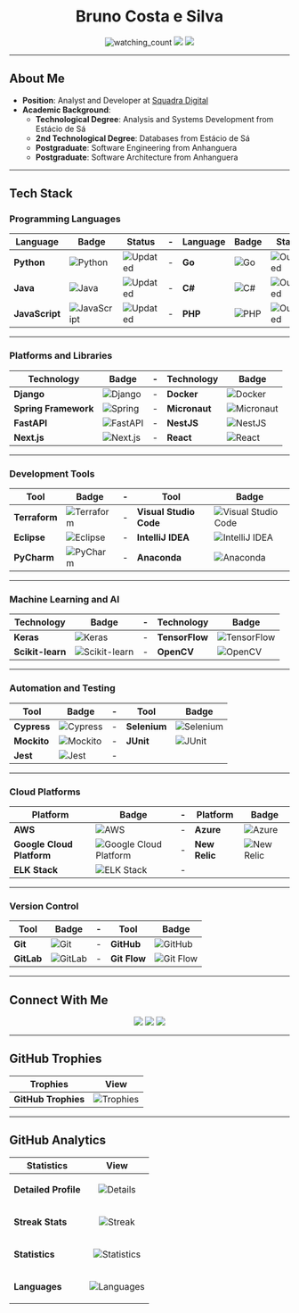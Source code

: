 <h1 align="center">Bruno Costa e Silva</h1>

<p align="center"> 
  <img src="https://komarev.com/ghpvc/?username=Brunocs1991&color=brightgreen" alt="watching_count" />
  <img src="https://img.shields.io/badge/Age-33-blue" />
  <img src="https://img.shields.io/badge/Focus-Java%20and%20Python-success">
</p>

---

## About Me

- **Position**: Analyst and Developer at [Squadra Digital](https://www.squadra.com.br/)  
- **Academic Background**:  
  - **Technological Degree**: Analysis and Systems Development from Estácio de Sá  
  - **2nd Technological Degree**: Databases from Estácio de Sá  
  - **Postgraduate**: Software Engineering from Anhanguera  
  - **Postgraduate**: Software Architecture from Anhanguera  

---

## Tech Stack

### **Programming Languages**

| Language       | Badge                                                                 | Status              | - | Language       | Badge                                                                 | Status             |
|----------------|-----------------------------------------------------------------------|---------------------|---|----------------|-----------------------------------------------------------------------|--------------------|
| **Python**     | ![Python](https://img.shields.io/badge/-Python-05122A?style=flat&logo=python) | ![Updated](https://img.shields.io/badge/Updated-success) | - | **Go**         | ![Go](https://img.shields.io/badge/-Go-05122A?style=flat&logo=go&logoColor=00ADD8) | ![Outdated](https://img.shields.io/badge/Outdated-red) |
| **Java**       | ![Java](https://img.shields.io/badge/-Java-05122A?style=flat&logo=Java&logoColor=FFA518) | ![Updated](https://img.shields.io/badge/Updated-success) | - | **C#**         | ![C#](https://img.shields.io/badge/-C%23-05122A?style=flat&logo=csharp&logoColor=9B4F96) | ![Outdated](https://img.shields.io/badge/Outdated-red) |
| **JavaScript** | ![JavaScript](https://img.shields.io/badge/-JavaScript-05122A?style=flat&logo=javascript) | ![Updated](https://img.shields.io/badge/Updated-success) | - | **PHP**        | ![PHP](https://img.shields.io/badge/-PHP-05122A?style=flat&logo=php&logoColor=777BB4) | ![Outdated](https://img.shields.io/badge/Outdated-red) |

---

### **Platforms and Libraries**

| Technology             | Badge                                                                 | - | Technology            | Badge                                                              |
|------------------------|----------------------------------------------------------------------|---|-----------------------|--------------------------------------------------------------------|
| **Django**             | ![Django](https://img.shields.io/badge/-Django-05122A?style=flat&logo=django&logoColor=092E20) | - | **Docker**            | ![Docker](https://img.shields.io/badge/-Docker-05122A?style=flat&logo=docker&logoColor=2496ED) |
| **Spring Framework**   | ![Spring](https://img.shields.io/badge/-Spring-05122A?style=flat&logo=spring&logoColor=6DB33F) | - | **Micronaut**         | ![Micronaut](https://img.shields.io/badge/-Micronaut-05122A?style=flat&logo=micronaut&logoColor=5C2D91) |
| **FastAPI**            | ![FastAPI](https://img.shields.io/badge/-FastAPI-05122A?style=flat&logo=fastapi&logoColor=009688) | - | **NestJS**            | ![NestJS](https://img.shields.io/badge/-NestJS-05122A?style=flat&logo=nestjs&logoColor=E0234E) |
| **Next.js**            | ![Next.js](https://img.shields.io/badge/-Next.js-05122A?style=flat&logo=next.js) | - | **React**             | ![React](https://img.shields.io/badge/-React-05122A?style=flat&logo=react) |

---

### **Development Tools**

| Tool                    | Badge                                                                 | - | Tool                   | Badge                                                              |
|-------------------------|-----------------------------------------------------------------------|---|------------------------|--------------------------------------------------------------------|
| **Terraform**           | ![Terraform](https://img.shields.io/badge/-Terraform-05122A?style=flat&logo=terraform&logoColor=7B42BC) | - | **Visual Studio Code**  | ![Visual Studio Code](https://img.shields.io/badge/-Visual%20Studio%20Code-05122A?style=flat) |
| **Eclipse**             | ![Eclipse](https://img.shields.io/badge/-Eclipse-05122A?style=flat&logo=eclipse-ide&logoColor=2C2255) | - | **IntelliJ IDEA**       | ![IntelliJ IDEA](https://img.shields.io/badge/-IntelliJ%20IDEA-05122A?style=flat&logo=intellij-idea&logoColor=000000) |
| **PyCharm**             | ![PyCharm](https://img.shields.io/badge/PyCharm-05122A?style=flat&logo=pycharm&logoColor=green) | - | **Anaconda**            | ![Anaconda](https://img.shields.io/badge/Anaconda-05122A?style=flat&logo=anaconda&logoColor=green) |

---

### **Machine Learning and AI**

| Technology              | Badge                                                                 | - | Technology              | Badge                                                                 |
|-------------------------|----------------------------------------------------------------------|---|-------------------------|----------------------------------------------------------------------|
| **Keras**               | ![Keras](https://img.shields.io/badge/-Keras-05122A?style=flat&logo=keras&logoColor=D00000) | - | **TensorFlow**          | ![TensorFlow](https://img.shields.io/badge/-TensorFlow-05122A?style=flat&logo=tensorflow&logoColor=FF6F00) |
| **Scikit-learn**        | ![Scikit-learn](https://img.shields.io/badge/-Scikit--learn-05122A?style=flat&logo=scikit-learn&logoColor=F7931E) | - | **OpenCV**              | ![OpenCV](https://img.shields.io/badge/-OpenCV-05122A?style=flat&logo=opencv&logoColor=5C3D00) |

---

### **Automation and Testing**

| Tool                    | Badge                                                                 | - | Tool                   | Badge                                                              |
|-------------------------|-----------------------------------------------------------------------|---|------------------------|--------------------------------------------------------------------|
| **Cypress**             | ![Cypress](https://img.shields.io/badge/-Cypress-05122A?style=flat&logo=cypress&logoColor=17202A) | - | **Selenium**            | ![Selenium](https://img.shields.io/badge/-Selenium-05122A?style=flat&logo=selenium&logoColor=43B02A) |
| **Mockito**             | ![Mockito](https://img.shields.io/badge/-Mockito-05122A?style=flat&logo=mockito&logoColor=5C2D91) | - | **JUnit**               | ![JUnit](https://img.shields.io/badge/-JUnit-05122A?style=flat&logo=junit&logoColor=25A162) |
| **Jest**                | ![Jest](https://img.shields.io/badge/-Jest-05122A?style=flat&logo=jest&logoColor=C21325) | - |                        |                                                                    |
---

### **Cloud Platforms**

| Platform                | Badge                                                                 | - | Platform                | Badge                                                                 |
|-------------------------|----------------------------------------------------------------------|---|-------------------------|----------------------------------------------------------------------|
| **AWS**                 | ![AWS](https://img.shields.io/badge/-AWS-05122A?style=flat&logo=amazonaws&logoColor=FF9900) | - | **Azure**               | ![Azure](https://img.shields.io/badge/-Azure-05122A?style=flat&logo=microsoftazure&logoColor=0089D6) |
| **Google Cloud Platform**| ![Google Cloud Platform](https://img.shields.io/badge/-GCP-05122A?style=flat&logo=googlecloud&logoColor=4285F4) | - | **New Relic**           | ![New Relic](https://img.shields.io/badge/-New%20Relic-05122A?style=flat&logo=newrelic&logoColor=00A2F7) |
| **ELK Stack**           | ![ELK Stack](https://img.shields.io/badge/-ELK%20Stack-05122A?style=flat&logo=elasticsearch&logoColor=005571) | - |                         |                                                                      |
---

### **Version Control**

| Tool           | Badge                                                              | - | Tool           | Badge                                                              |
|----------------|--------------------------------------------------------------------|---|----------------|--------------------------------------------------------------------|
| **Git**        | ![Git](https://img.shields.io/badge/-Git-05122A?style=flat&logo=git) | - | **GitHub**     | ![GitHub](https://img.shields.io/badge/-GitHub-05122A?style=flat&logo=github) |
| **GitLab**     | ![GitLab](https://img.shields.io/badge/GitLab-05122A?style=flat&logo=gitlab&logoColor=FC6D26) | - | **Git Flow**   | ![Git Flow](https://img.shields.io/badge/Git%20Flow-05122A?style=flat&logo=git&logoColor=FF4500) |

---

## Connect With Me

<p align="center">
  <a href="https://www.linkedin.com/in/brunocs-dev/"><img src="https://img.shields.io/badge/-Bruno%20Costa%20E%20Silva-0077B5?style=flat&logo=Linkedin&logoColor=white"/></a>
  <a href="https://instagram.com/brunocs_91/"><img src="https://img.shields.io/badge/brunocs__91-E4405F?style=flat&logo=Instagram&logoColor=white"/></a>
  <a href="https://github.com/Brunocs1991"><img src="https://img.shields.io/badge/Brunocs1991-000000?style=flat&logo=GitHub&logoColor=white"/></a>
</p>

---

## GitHub Trophies

| Trophies | View |
|----------|------|
| **GitHub Trophies** | ![Trophies](https://github-profile-trophy.vercel.app/?username=Brunocs1991&column=7&theme=gruvbox&no-frame=true) |

---

## GitHub Analytics

| Statistics       | View                                                                                                        |
|------------------|-------------------------------------------------------------------------------------------------------------|
| **Detailed Profile** | <p align="center"><img src="https://github-profile-summary-cards.vercel.app/api/cards/profile-details?username=Brunocs1991&theme=tokyonight&exclude=email" alt="Details" /></p> |
| **Streak Stats** | <p align="center"><img src="https://github-readme-streak-stats.herokuapp.com/?user=Brunocs1991&count_private=true&theme=tokyonight&date_format=j%2Fn%5B%2FY%5D" alt="Streak" /></p> |
| **Statistics**   | <p align="center"><img src="https://github-readme-stats.vercel.app/api?username=Brunocs1991&show_icons=true&count_private=true&theme=tokyonight&custom_title=My%20GitHub%20Statistics" alt="Statistics" /></p> |
| **Languages**    | <p align="center"><img src="https://github-readme-stats.vercel.app/api/top-langs/?username=Brunocs1991&theme=tokyonight&layout=donut-vertical&custom_title=My%20Programming%20Languages&langs_count=6&hide=Jupyter%20Notebook" alt="Languages" /></p> |
